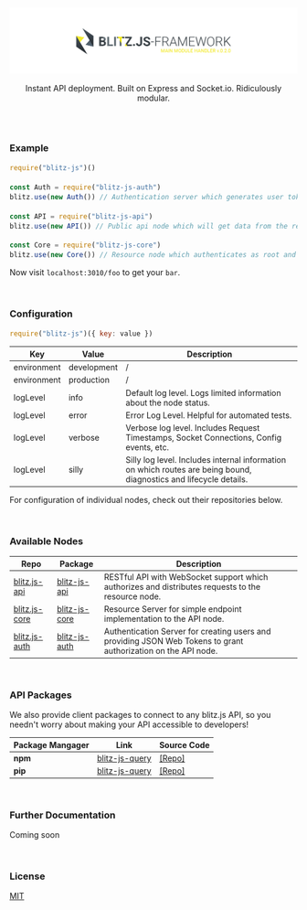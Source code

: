 [![blitz.js](/banner.png)](https://github.com/nexus-devs)
<p align="center">Instant API deployment. Built on Express and Socket.io. Ridiculously modular.</p>

##  

<br>

### Example

```javascript
require("blitz-js")()

const Auth = require("blitz-js-auth")
blitz.use(new Auth()) // Authentication server which generates user tokens

const API = require("blitz-js-api")
blitz.use(new API()) // Public api node which will get data from the resource node below

const Core = require("blitz-js-core")
blitz.use(new Core()) // Resource node which authenticates as root and sends available endpoints to api node
```
Now visit `localhost:3010/foo` to get your `bar`.

<br>

### Configuration
```javascript
require("blitz-js")({ key: value })
```

| Key           | Value         | Description   |
| ------------- | ------------- | ------------- |
| environment   | development   | / | 
| environment   | production    | / | 
| logLevel      | info          | Default log level. Logs limited information about the node status. |
| logLevel      | error         | Error Log Level. Helpful for automated tests. |
| logLevel      | verbose       | Verbose log level. Includes Request Timestamps, Socket Connections, Config events, etc. |
| logLevel      | silly         | Silly log level. Includes internal information on which routes are being bound, diagnostics and lifecycle details. |

For configuration of individual nodes, check out their repositories below.

<br>

### Available Nodes
| Repo          | Package       | Description   |
| ------------- | ------------- | ------------- |
| [blitz.js-api](https://github.com/nexus-devs/blitz.js-api) | [blitz-js-api](https://www.npmjs.com/package/blitz-js-api) | RESTful API with WebSocket support which authorizes and distributes requests to the resource node. |
| [blitz.js-core](https://github.com/nexus-devs/blitz.js-core) | [blitz-js-core](https://www.npmjs.com/package/blitz-js-core) | Resource Server for simple endpoint implementation to the API node. |
| [blitz.js-auth](https://github.com/nexus-devs/blitz.js-auth) | [blitz-js-auth](https://www.npmjs.com/package/blitz-js-auth) | Authentication Server for creating users and providing JSON Web Tokens to grant authorization on the API node.
<br>

### API Packages
We also provide client packages to connect to any blitz.js API, so you needn't worry about making your API accessible to developers! <br>

| Package Mangager        | Link           | Source Code  |
| ------------- |-------------| -----|
| **npm**       | [blitz-js-query](https://www.npmjs.com/package/blitz-js-query) | [[Repo]](https://github.com/nexus-devs/npm-blitz-query) |
| **pip**       | [blitz-js-query](https://pypi.python.org/pypi?:action=display&name=blitz-js-query)      |  [[Repo]](https://github.com/nexus-devs/pip-blitz-query) |

<br>

### Further Documentation
Coming soon

<br>

### License
[MIT](/LICENSE)
